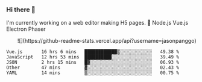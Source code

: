 ### Hi there 👋

I'm currently working on a web editor making H5 pages.
📖 Node.js Vue.js Electron Phaser

<p align="right">
![](https://github-readme-stats.vercel.app/api?username=jasonpanggo)
</p>

<!--START_SECTION:waka-->
```text
Vue.js       16 hrs 6 mins   ████████████▒░░░░░░░░░░░░   49.38 % 
JavaScript   12 hrs 53 mins  ██████████░░░░░░░░░░░░░░░   39.49 % 
JSON         2 hrs 15 mins   █▓░░░░░░░░░░░░░░░░░░░░░░░   06.93 % 
Other        47 mins         ▓░░░░░░░░░░░░░░░░░░░░░░░░   02.43 % 
YAML         14 mins         ▒░░░░░░░░░░░░░░░░░░░░░░░░   00.75 % 
```
<!--END_SECTION:waka-->

<!--
**JASONPANGGO/jasonpanggo** is a ✨ _special_ ✨ repository because its `README.md` (this file) appears on your GitHub profile.

Here are some ideas to get you started:

- 🔭 I’m currently working on ...
- 🌱 I’m currently learning ...
- 👯 I’m looking to collaborate on ...
- 🤔 I’m looking for help with ...
- 💬 Ask me about ...
- 📫 How to reach me: ...
- 😄 Pronouns: ...
- ⚡ Fun fact: ...
-->
